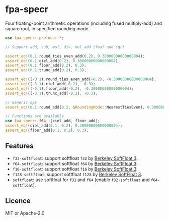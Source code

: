 # fpa-specr

Four floating-point arithmetic operations (including fused multiply-add) and square root,
in specified rounding mode.

```rust
use fpa_specr::prelude::*;

// Support add, sub, mul, div, mul_add (fma) and sqrt

assert_eq!(0.1.round_ties_even_add(0.2), 0.30000000000000004);
assert_eq!(0.1.ciel_add(0.2), 0.30000000000000004);
assert_eq!(0.1.floor_add(0.2), 0.3);
assert_eq!(0.1.trunc_add(0.2), 0.3);

assert_eq!((-0.1).round_ties_even_add(-0.2), -0.30000000000000004);
assert_eq!((-0.1).ciel_add(-0.2), -0.3);
assert_eq!((-0.1).floor_add(-0.2), -0.30000000000000004);
assert_eq!((-0.1).trunc_add(-0.2), -0.3);

// Generic ops
assert_eq!(0.1.round_add(0.2, &RoundingMode::NearestTiesEven), 0.30000000000000004);

// Functions are available
use fpa_specr::f64::{ciel_add, floor_add};
assert_eq!(ciel_add(0.1, 0.2), 0.30000000000000004);
assert_eq!(floor_add(0.1, 0.2), 0.3);
```

## Features

- `f32-softfloat`: support softfloat `f32` by [Berkeley SoftFloat 3][softfloat].
- `f64-softfloat`: support softfloat `f64` by [Berkeley SoftFloat 3][softfloat].
- `f16-softfloat`: support softfloat `f16` by [Berkeley SoftFloat 3][softfloat].
- `f128-softfloat`: support softfloat `f128` by [Berkeley SoftFloat 3][softfloat].
- `softfloat`: use softfloat for `f32` and `f64` (enable `f32-softfloat` and `f64-softfloat`).

[softfloat]: https://github.com/ucb-bar/berkeley-softfloat-3

## Licence

MIT or Apache-2.0
